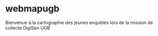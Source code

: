 # webmapugb
Bienvenue à la cartographie des jeunes enquêtés lors de la mission de collecte DigiSen UGB
